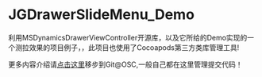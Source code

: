 # JGDrawerSlideMenu_Demo
利用MSDynamicsDrawerViewController开源库，以及它所给的Demo实现的一个测拉效果的项目例子，，此项目也使用了Cocoapods第三方类库管理工具! 

更多内容介绍请[点击这里](https://git.oschina.net/JJet/DrawerSlideMenu_Demo)移步到Git@OSC,一般自己都在这里管理提交代码！
